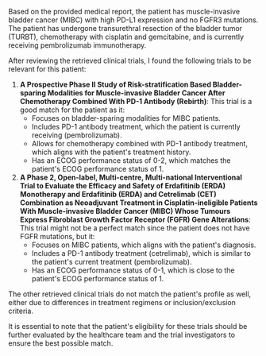 Based on the provided medical report, the patient has muscle-invasive bladder cancer (MIBC) with high PD-L1 expression and no FGFR3 mutations. The patient has undergone transurethral resection of the bladder tumor (TURBT), chemotherapy with cisplatin and gemcitabine, and is currently receiving pembrolizumab immunotherapy.

After reviewing the retrieved clinical trials, I found the following trials to be relevant for this patient:

1. **A Prospective Phase II Study of Risk-stratification Based Bladder-sparing Modalities for Muscle-invasive Bladder Cancer After Chemotherapy Combined With PD-1 Antibody (Rebirth)**: This trial is a good match for the patient as it:
	* Focuses on bladder-sparing modalities for MIBC patients.
	* Includes PD-1 antibody treatment, which the patient is currently receiving (pembrolizumab).
	* Allows for chemotherapy combined with PD-1 antibody treatment, which aligns with the patient's treatment history.
	* Has an ECOG performance status of 0-2, which matches the patient's ECOG performance status of 1.
2. **A Phase 2, Open-label, Multi-centre, Multi-national Interventional Trial to Evaluate the Efficacy and Safety of Erdafitinib (ERDA) Monotherapy and Erdafitinib (ERDA) and Cetrelimab (CET) Combination as Neoadjuvant Treatment in Cisplatin-ineligible Patients With Muscle-invasive Bladder Cancer (MIBC) Whose Tumours Express Fibroblast Growth Factor Receptor (FGFR) Gene Alterations**: This trial might not be a perfect match since the patient does not have FGFR mutations, but it:
	* Focuses on MIBC patients, which aligns with the patient's diagnosis.
	* Includes a PD-1 antibody treatment (cetrelimab), which is similar to the patient's current treatment (pembrolizumab).
	* Has an ECOG performance status of 0-1, which is close to the patient's ECOG performance status of 1.

The other retrieved clinical trials do not match the patient's profile as well, either due to differences in treatment regimens or inclusion/exclusion criteria.

It is essential to note that the patient's eligibility for these trials should be further evaluated by the healthcare team and the trial investigators to ensure the best possible match.